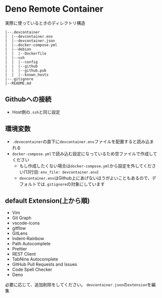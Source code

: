 # Deno Remote Container

実際に使っているときのディレクトリ構造

```
|--.devcontainer
|  |--devcontainer.env
|  |--devcontainer.json
|  |--docker-compose.yml
|  |--debian
|  |  |--Dockerfile
|  |--ssh
|  |  |--config
|  |  |--github
|  |  |--github.pub
|  |  |--known_hosts
|--.gitignore
|--README.md
```



## Githubへの接続
- Host側の`.ssh`と同じ設定


## 環境変数
- `.devecontainer`の直下に`devcontainer.env`ファイルを配置すると読み込まれる
- `docker-compose.yml`で読み込む設定になっているため空ファイルで作成してください
    - もし作成したくない場合は`docker-compose.yml`から設定を外してください(13行目: `env_file: devcontainer.env`)
    - `devcontainer.env`はGithub上にあげないほうがよいこともあるので、デフォルトでは`.gitignore`の対象にしています

## default Extension(上から順)
- Vim
- Git Graph
- vscode-icons
- gitflow
- GitLens
- Indent-Rainbow
- Path Autocomplete
- Prettier
- REST Client
- TabNine Autocomplete
- GitHub Pull Requests and Issues
- Code Spell Checker
- Deno

必要に応じて、追加削除をしてください。
`devcontainer.json`の`extension`を編集
